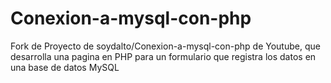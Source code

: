 # Conexion-a-mysql-con-php

Fork de Proyecto de soydalto/Conexion-a-mysql-con-php de Youtube, que desarrolla una pagina en PHP para un formulario que registra los datos en una base de datos MySQL
